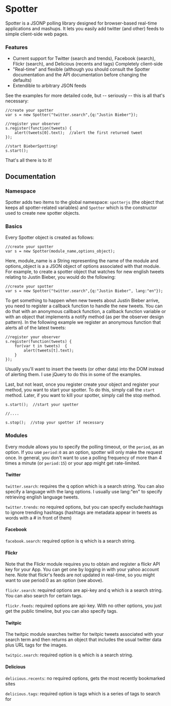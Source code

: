# Spotter
Spotter is a JSONP polling library designed for browser-based real-time applications and mashups. It lets you easily add twitter (and other) feeds to simple client-side web pages.

### Features

* Current support for Twitter (search and trends), Facebook (search), Flickr (search), and Delicious (recents and tags)
Completely client-side
* "Real-time" and flexible (although you should consult the Spotter documentation and the API documentation before changing the defaults)
* Extendible to arbitrary JSON feeds

See the examples for more detailed code, but -- seriously -- this is all that's necessary:

    //create your spotter
    var s = new Spotter("twitter.search",{q:"Justin Bieber"});

    //register your observer
    s.register(function(tweets) {
        alert(tweets[0].text);  //alert the first returned tweet
    });

    //start BieberSpotting!
    s.start(); 

That's all there is to it!

## Documentation

### Namespace

Spotter adds two items to the global namespace: `spotterjs` (the object that keeps all spotter-related variables) and `Spotter` which is the constructor used to create new spotter objects.

### Basics

Every Spotter object is created as follows:

    //create your spotter
    var s = new Spotter(module_name,options_object);

Here, module_name is a String representing the name of the module and options_object is a a JSON object of options associated with that module. For example, to create a spotter object that watches for new english tweets relating to Justin Bieber, you would do the following:

    //create your spotter
    var s = new Spotter("twitter.search",{q:"Justin Bieber", lang:"en"});

To get something to happen when new tweets about Justin Bieber arrive, you need to register a callback function to handle the new tweets. You can do that with an anonymous callback function, a callback function variable or with an object that implements a notify method (as per the observer design pattern). In the following example we register an anonymous function that alerts all of the latest tweets:

    //register your observer
    s.register(function(tweets) {
        for(var t in tweets)  {
            alert(tweets[t].text);
        }
    });

Usually you'll want to insert the tweets (or other data) into the DOM instead of alerting them. I use jQuery to do this in some of the examples.

Last, but not least, once you register create your object and register your method, you want to start your spotter. To do this, simply call the `start` method. Later, if you want to kill your spotter, simply call the stop method.

    s.start();  //start your spotter

    //....

    s.stop();  //stop your spotter if necessary


### Modules

Every module allows you to specify the polling timeout, or the `period`, as an option. If you use `period:0` as an option, spotter will only make the request once. In general, you don't want to use a polling frequency of more than 4 times a minute (or `period:15`) or your app might get rate-limited.

#### Twitter

`twitter.search`: requires the q option which is a search string. You can also specify a language with the lang options. I usually use lang:"en" to specify retrieving english language tweets.

`twitter.trends`: no required options, but you can specify exclude:hashtags to ignore trending hashtags (hashtags are metadata appear in tweets as words with a # in front of them)

#### Facebook

`facebook.search`: required option is q which is a search string.

#### Flickr

Note that the Flickr module requires you to obtain and register a flickr API key for your App. You can get one by logging in with your yahoo account here. Note that flickr's feeds are not updated in real-time, so you might want to use period:0 as an option (see above).

`flickr.search`: required options are api-key and q which is a search string. You can also search for certain tags.

`flickr.feeds`: required options are api-key. With no other options, you just get the public timeline, but you can also specify tags.

#### Twitpic

The twitpic module searches twitter for twitpic tweets associated with your search term and then returns an object that includes the usual twitter data plus URL tags for the images.

`twitpic.search`: required option is q which is a search string.

#### Delicious

`delicious.recents`: no required options, gets the most recently bookmarked sites

`delicious.tags`: required option is tags which is a series of tags to search for